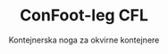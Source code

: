 ---
title: "ConFoot-leg CFL"
subtitle: "Kontejnerska noga za okvirne kontejnere"
mainImage: "/images/products/confoot-leg-cfl-main.jpg"
gallery:
  - "/images/products/confoot-leg-cfl-1.jpg"
  - "/images/products/confoot-leg-cfl-2.jpg"
  - "/images/products/confoot-leg-cfl-3.jpg"
shortDescription: "ConFoot-leg CFL je zasnovan posebej za okvirne kontejnere, saj se popolnoma prilega njihovim okvirjem in omogoča uporabo kot shranjevalnih enot za tekočine in druge materiale."
technicalDescription: "Model CFL je zasnovan za sferne kontejnere, ki se uporabljajo za prevoz tekočin, ki zahtevajo visoko odpornost na pritisk, saj sferični obliki najlepše prenašata pritisk, vendar potrebujejo okvirje, da so prevozljivi."
videoID: "C2KwnEb-npU"
faq:
  - question: "Kaj je ConFoot-leg CFL?"
    answer: |
      ConFoot-leg CFL je zasnovan posebej za okvirne kontejnerje, saj se popolnoma prilega njihovim okvirjem in omogoča uporabo kot shranjevalnih enot za tekočine in druge materiale.
  - question: "Kako deluje ConFoot-leg CFL?"
    answer: |
      ConFoot-leg CFL se varno prilega okvirjem sferičnih kontejnerjev, zagotavlja stabilno oporo in omogoča uporabo kontejnerja kot rezervuarja za tekočine pod visokim pritiskom. Noge so zasnovane tako, da prenesejo pritisk in zagotovijo stabilno podlago za prevoz.
specifications:
  - name: "Teža"
    value: "24 kg na nogo"
  - name: "Nosilnost"
    value: "30 ton"
  - name: "Nastavljiv razpon"
    value: "1.043 mm do 1.448 mm"
  - name: "Material"
    value: "Visokokakovosten jeklo"
price: "3.500 EUR"
priceVAT: "4.235 EUR"
pricingNotes: "Na voljo so količinski popusti. Za podrobnosti nas kontaktirajte."
buyLink: "/contact"
howToUse: |
  1. Namestite CFL nogo na vogal okvirja kontejnerja
  2. Aktivirajte mehanizem zaklepanja
  3. Po potrebi prilagodite višino v razponu od 1.043 mm do 1.448 mm
  4. Postopek ponovite za vse potrebne vogale
  5. Spustite prikolico in se odpeljite, pri čemer kontejner ostane na nogah
benefits:
  - title: "Popolna prileganje okvirju"
    description: "Zasnovan tako, da se popolnoma prilega okvirjem sfernih kontejnerjev"
  - title: "Shranjevanje tekočin"
    description: "Omogoča uporabo kontejnerjev kot shranjevalnih enot za tekočine, ki zahtevajo visoko odpornost na pritisk"
  - title: "Specializirana zasnova"
    description: "Zasnovan posebej za edinstvene zahteve okvirnih kontejnerjev"
  - title: "Večnamenska uporaba"
    description: "Primeren za različne industrije, ki zahtevajo specializirano shranjevanje in rokovanje s kontejnerji"
  - title: "Takojšnja mobilnost"
    description: "Kontejnerji so vedno pripravljeni na premik - enostavno postavite prikolico pod kontejner in nadaljujte pot"
  - title: "Optimizacija stroškov"
    description: "Optimizira stroške in porabo časa s tem, ko omogoča specializirano rokovanje s kontejnerji brez dodatne opreme"
articleContent: |
  ## Kaj je ConFoot-leg CFL?

  ConFoot-leg CFL je specializirana rešitev za kontejnerske noge, zasnovana posebej za okvirne kontejnere. Za razliko od standardnih pomorskih kontejnerjev, sferni kontejnerji, uporabljeni za prevoz tekočin, ki zahtevajo visoko odpornost na pritisk, potrebujejo okoli sebe okvirje, da so prevozljivi, saj sferična oblika najbolje prenaša pritisk. Model CFL je zasnovan tako, da se popolnoma prilega tem okvirjem in omogoča uporabo teh specializiranih kontejnerjev kot shranjevalnih enot za tekočine in druge materiale, ki potrebujejo odpornost na pritisk.

  ## Ključne prednosti za specializirano rokovanje s kontejnerji

  ConFoot-leg CFL prinaša pomembne operativne prednosti za podjetja, ki rokovajo z okvirnimi kontejnerji, zlasti tistimi, ki se uporabljajo za prevoz in shranjevanje tekočin. S tem, ko omogoča, da se ti specializirani kontejnerji namestijo na noge, lahko ustvarite fleksibilne rešitve za shranjevanje tekočin in drugih materialov, občutljivih na pritisk, brez potrebe po trajni infrastrukturi.

  Model CFL omogoča podjetjem, da optimizirajo svoje operacije s specializiranimi kontejnerji, saj zagotavlja varen podporni sistem med nalaganjem, razkladanjem in shranjevanjem. Ta vsestranskost naredi CFL idealno rešitev za industrije, ki se zanašajo na prevoz in shranjevanje tekočin in drugih materialov, ki zahtevajo odporne kontejnerske rešitve.

  ## Kako deluje

  ConFoot-leg CFL se trdno pritrdi na okvirje specializiranih kontejnerjev in zagotavlja stabilno podporo, medtem ko je kontejner pripravljen za nalaganje, razkladanje ali shranjevanje. Noge imajo nastavljiv razpon od 1.043 mm do 1.448 mm, kar omogoča prilagodljivo namestitev v različnih operativnih okoljih. Vsaka noga tehta 24 kg, kar omogoča enostavno rokovanje za operaterje, medtem ko sistem nudi impresivno nosilnost 30 ton.

  Namestitev je preprosta:
  1. Namestite CFL noge na vogale okvirja kontejnerja
  2. Aktivirajte mehanizem zaklepanja, da pritrdite noge
  3. Po potrebi prilagodite višino glede na vaše specifične zahteve
  4. Spustite prikolico in se odpeljite, pri čemer kontejner ostane varno podprt na nogah

  Ko je čas za premik kontejnerja, preprosto postavite prikolico nazaj pod kontejner, pritrdite kontejner na prikolico, odstranite noge in nadaljujte pot.

  ## Uporabe ConFoot-leg CFL

  ### Kemijska industrija
  Kemijska industrija močno koristi CFL zaradi zmožnosti varnega podpiranja kontejnerjev, ki se uporabljajo za shranjevanje in prevoz kemičnih spojin ter tekočih materialov. Z omogočanjem, da se specializirani kontejnerji postavijo na noge, podjetja ustvarijo fleksibilne rešitve za shranjevanje, ki ohranjajo integriteto materialov, občutljivih na pritisk, hkrati pa optimizirajo izrabo prostora.

  ### Naftna in plinska industrija
  V naftni in plinski industriji CFL nudi dragoceno prilagodljivost pri rokovanju s kontejnerji, ki se uporabljajo za različne naftne izdelke. Možnost varnega postavljanja teh kontejnerjev na noge omogoča učinkovitejše postopke nalaganja in razkladanja ter ustvarjanje začasne shranjevalne zmogljivosti med vrhunskimi operacijskimi obdobji.

  ### Industrija hrane in pijač
  Industrija hrane in pijač lahko uporablja CFL noge za kontejnere, ki se uporabljajo pri prevozu in shranjevanju tekočih prehrambnih izdelkov. Stabilnost in zanesljivost sistema zagotavljata, da se občutljivi materiali lahko varno rokovajo in shranjujejo brez tveganja kontaminacije ali poškodbe.

  ### Obdelava in oskrba z vodo
  Operacije obdelave in oskrbe z vodo lahko izkoristijo CFL zaradi njegove sposobnosti podpore kontejnerjem, ki se uporabljajo za shranjevanje in prevoz kemikalij za obdelavo vode ter drugih tekočih materialov. Ta zmogljivost omogoča bolj fleksibilno in učinkovito upravljanje teh ključnih virov.

  ## Tehnične specifikacije

  - **Nosilnost**: 30 ton
  - **Teža**: 24 kg na nogo
  - **Nastavljiv razpon**: 1.043 mm do 1.448 mm
  - **Material**: Visokokakovosten jeklo z robustno obdelavo
  - **Združljivost**: Specializirani okvirni kontejnerji, zlasti tisti, zasnovani za prevoz tekočin

  ConFoot-leg CFL predstavlja specializirano rešitev za rokovanje s okvirnimi kontejnerji, ki podjetjem nudi možnost optimizacije operacij s sfernimi kontejnerji, uporabljenimi za tekočine in druge materiale, ki zahtevajo odpornost na pritisk. Z omogočanjem, da se ti specializirani kontejnerji varno postavijo na noge, CFL pomaga podjetjem doseči večjo učinkovitost in prilagodljivost pri specializiranem rokovanju s kontejnerji.
---